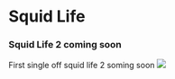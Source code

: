 # Squid Life

### Squid Life 2 coming soon

First single off squid life 2 soming soon 
![](images/SquidLife2Single1.jpg)

